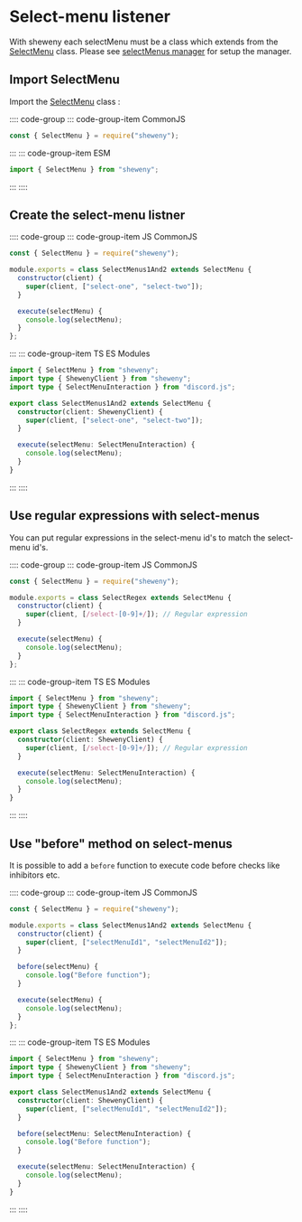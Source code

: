 # Select-menu listener

With sheweny each selectMenu must be a class which extends from the [SelectMenu](../../doc/structures/SelectMenu.md) class.
Please see [selectMenus manager](../managers/selectMenus) for setup the manager.

## Import SelectMenu

Import the [SelectMenu](../../doc/structures/SelectMenu.md) class :

:::: code-group
::: code-group-item CommonJS

```js
const { SelectMenu } = require("sheweny");
```

:::
::: code-group-item ESM

```js
import { SelectMenu } from "sheweny";
```

:::
::::

## Create the select-menu listner

:::: code-group
::: code-group-item JS CommonJS

```js
const { SelectMenu } = require("sheweny");

module.exports = class SelectMenus1And2 extends SelectMenu {
  constructor(client) {
    super(client, ["select-one", "select-two"]);
  }

  execute(selectMenu) {
    console.log(selectMenu);
  }
};
```

:::
::: code-group-item TS ES Modules

```ts
import { SelectMenu } from "sheweny";
import type { ShewenyClient } from "sheweny";
import type { SelectMenuInteraction } from "discord.js";

export class SelectMenus1And2 extends SelectMenu {
  constructor(client: ShewenyClient) {
    super(client, ["select-one", "select-two"]);
  }

  execute(selectMenu: SelectMenuInteraction) {
    console.log(selectMenu);
  }
}
```

:::
::::

## Use regular expressions with select-menus

You can put regular expressions in the select-menu id's to match the select-menu id's.

:::: code-group
::: code-group-item JS CommonJS

```js
const { SelectMenu } = require("sheweny");

module.exports = class SelectRegex extends SelectMenu {
  constructor(client) {
    super(client, [/select-[0-9]+/]); // Regular expression
  }

  execute(selectMenu) {
    console.log(selectMenu);
  }
};
```

:::
::: code-group-item TS ES Modules

```ts
import { SelectMenu } from "sheweny";
import type { ShewenyClient } from "sheweny";
import type { SelectMenuInteraction } from "discord.js";

export class SelectRegex extends SelectMenu {
  constructor(client: ShewenyClient) {
    super(client, [/select-[0-9]+/]); // Regular expression
  }

  execute(selectMenu: SelectMenuInteraction) {
    console.log(selectMenu);
  }
}
```

:::
::::

## Use "before" method on select-menus

It is possible to add a `before` function to execute code before checks like inhibitors etc.

:::: code-group
::: code-group-item JS CommonJS

```js
const { SelectMenu } = require("sheweny");

module.exports = class SelectMenus1And2 extends SelectMenu {
  constructor(client) {
    super(client, ["selectMenuId1", "selectMenuId2"]);
  }

  before(selectMenu) {
    console.log("Before function");
  }

  execute(selectMenu) {
    console.log(selectMenu);
  }
};
```

:::
::: code-group-item TS ES Modules

```ts
import { SelectMenu } from "sheweny";
import type { ShewenyClient } from "sheweny";
import type { SelectMenuInteraction } from "discord.js";

export class SelectMenus1And2 extends SelectMenu {
  constructor(client: ShewenyClient) {
    super(client, ["selectMenuId1", "selectMenuId2"]);
  }

  before(selectMenu: SelectMenuInteraction) {
    console.log("Before function");
  }

  execute(selectMenu: SelectMenuInteraction) {
    console.log(selectMenu);
  }
}
```

:::
::::
